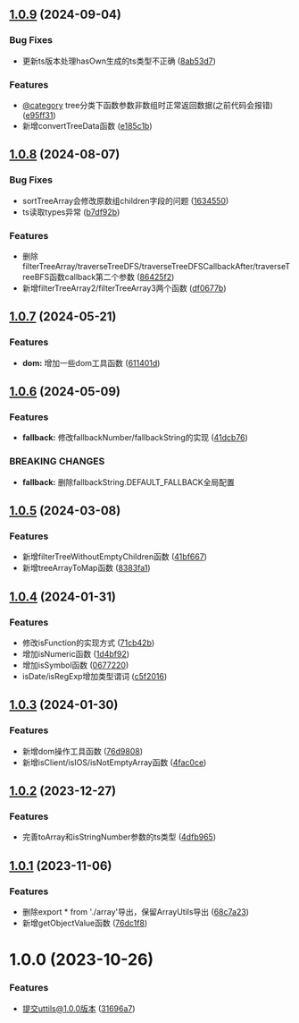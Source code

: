 

## [1.0.9](https://github.com/fangwenzheng88/utils/compare/v1.0.8...v1.0.9) (2024-09-04)


### Bug Fixes

* 更新ts版本处理hasOwn生成的ts类型不正确 ([8ab53d7](https://github.com/fangwenzheng88/utils/commit/8ab53d727d0a46decb0f58ad0864b46e5359b292))


### Features

* [@category](https://github.com/category) tree分类下函数参数非数组时正常返回数据(之前代码会报错) ([e95ff31](https://github.com/fangwenzheng88/utils/commit/e95ff31ae87f8f319381dd853d3bc3943ac8f71d))
* 新增convertTreeData函数 ([e185c1b](https://github.com/fangwenzheng88/utils/commit/e185c1b11cb937a2337a2ee7f28a0a6d5b4b33d5))

## [1.0.8](https://github.com/fangwenzheng88/utils/compare/v1.0.7...v1.0.8) (2024-08-07)


### Bug Fixes

* sortTreeArray会修改原数组children字段的问题 ([1634550](https://github.com/fangwenzheng88/utils/commit/16345507500561d798dcd2bb4826803025854b79))
* ts读取types异常 ([b7df92b](https://github.com/fangwenzheng88/utils/commit/b7df92b3a2b2f41846364d65047ec8ac59395758))


### Features

* 删除filterTreeArray/traverseTreeDFS/traverseTreeDFSCallbackAfter/traverseTreeBFS函数callback第二个参数 ([86425f2](https://github.com/fangwenzheng88/utils/commit/86425f28f8784390296921926b7f91c23bf7cfa9))
* 新增filterTreeArray2/filterTreeArray3两个函数 ([df0677b](https://github.com/fangwenzheng88/utils/commit/df0677b53e9e271a99358e63a70ea676f44cd4d3))

## [1.0.7](https://github.com/fangwenzheng88/utils/compare/v1.0.6...v1.0.7) (2024-05-21)


### Features

* **dom:** 增加一些dom工具函数 ([611401d](https://github.com/fangwenzheng88/utils/commit/611401dec3896d4ec4527a7b17eb469293c74f70))

## [1.0.6](https://github.com/fangwenzheng88/utils/compare/v1.0.5...v1.0.6) (2024-05-09)


### Features

* **fallback:** 修改fallbackNumber/fallbackString的实现 ([41dcb76](https://github.com/fangwenzheng88/utils/commit/41dcb766d97306ab71a435f7765391a06817a484))


### BREAKING CHANGES

* **fallback:** 删除fallbackString.DEFAULT_FALLBACK全局配置

## [1.0.5](https://github.com/fangwenzheng88/utils/compare/v1.0.4...v1.0.5) (2024-03-08)


### Features

* 新增filterTreeWithoutEmptyChildren函数 ([41bf667](https://github.com/fangwenzheng88/utils/commit/41bf6673b82a5580df3a23e8cf39765a56fd508a))
* 新增treeArrayToMap函数 ([8383fa1](https://github.com/fangwenzheng88/utils/commit/8383fa15c96d99e15af6ee756d0c275188895e7a))

## [1.0.4](https://github.com/fangwenzheng88/utils/compare/v1.0.3...v1.0.4) (2024-01-31)


### Features

* 修改isFunction的实现方式 ([71cb42b](https://github.com/fangwenzheng88/utils/commit/71cb42b975cdbe68a5c82645525f6d55434bf78a))
* 增加isNumeric函数 ([1d4bf92](https://github.com/fangwenzheng88/utils/commit/1d4bf9229268f678d6c8f7e022442f7c64218cda))
* 增加isSymbol函数 ([0677220](https://github.com/fangwenzheng88/utils/commit/067722099d50aa31276eedcab28281e3a379d040))
* isDate/isRegExp增加类型谓词 ([c5f2016](https://github.com/fangwenzheng88/utils/commit/c5f20169e0464c5f9e607d30b34618c6d156b4e2))

## [1.0.3](https://github.com/fangwenzheng88/utils/compare/v1.0.2...v1.0.3) (2024-01-30)


### Features

* 新增dom操作工具函数 ([76d9808](https://github.com/fangwenzheng88/utils/commit/76d9808fca28924b3f91741ff1ebda4f7e64726b))
* 新增isClient/isIOS/isNotEmptyArray函数 ([4fac0ce](https://github.com/fangwenzheng88/utils/commit/4fac0ce6d0b35093a68047ee8a058dd6ad2b78c4))

## [1.0.2](https://github.com/fangwenzheng88/utils/compare/v1.0.1...v1.0.2) (2023-12-27)


### Features

* 完善toArray和isStringNumber参数的ts类型 ([4dfb965](https://github.com/fangwenzheng88/utils/commit/4dfb9653e47ae693b7ea2c01358091a723df45c2))

## [1.0.1](https://github.com/fangwenzheng88/utils/compare/v1.0.0...v1.0.1) (2023-11-06)


### Features

* 删除export * from './array'导出，保留ArrayUtils导出 ([68c7a23](https://github.com/fangwenzheng88/utils/commit/68c7a2362c670855dd5f80bfe91fd2df001caec4))
* 新增getObjectValue函数 ([76dc1f8](https://github.com/fangwenzheng88/utils/commit/76dc1f8d70d448842566a0751f44cc2bc3e568e6))

# 1.0.0 (2023-10-26)

### Features

- 提交uttils@1.0.0版本 ([31696a7](https://github.com/fangwenzheng88/utils/commit/31696a7647aaec4236f4df6eb5a6fad99e6cd4ec))